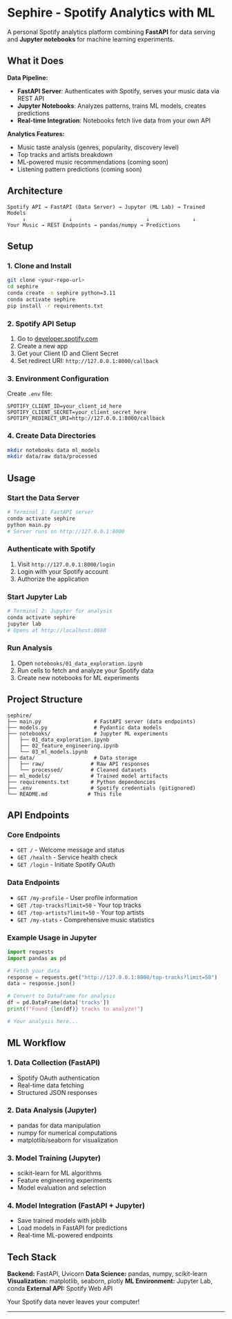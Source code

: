 # Sephire - Spotify Analytics with ML

A personal Spotify analytics platform combining **FastAPI** for data serving and **Jupyter notebooks** for machine learning experiments.

## What it Does

**Data Pipeline:**
- **FastAPI Server**: Authenticates with Spotify, serves your music data via REST API
- **Jupyter Notebooks**: Analyzes patterns, trains ML models, creates predictions
- **Real-time Integration**: Notebooks fetch live data from your own API

**Analytics Features:**
- Music taste analysis (genres, popularity, discovery level)
- Top tracks and artists breakdown
- ML-powered music recommendations (coming soon)
- Listening pattern predictions (coming soon)

## Architecture

```
Spotify API → FastAPI (Data Server) → Jupyter (ML Lab) → Trained Models
     ↓              ↓                        ↓              ↓
Your Music → REST Endpoints → pandas/numpy → Predictions
```

## Setup

### 1. Clone and Install
```bash
git clone <your-repo-url>
cd sephire
conda create -n sephire python=3.11
conda activate sephire
pip install -r requirements.txt
```

### 2. Spotify API Setup
1. Go to [developer.spotify.com](https://developer.spotify.com/)
2. Create a new app
3. Get your Client ID and Client Secret
4. Set redirect URI: `http://127.0.0.1:8000/callback`

### 3. Environment Configuration
Create `.env` file:
```env
SPOTIFY_CLIENT_ID=your_client_id_here
SPOTIFY_CLIENT_SECRET=your_client_secret_here
SPOTIFY_REDIRECT_URI=http://127.0.0.1:8000/callback
```

### 4. Create Data Directories
```bash
mkdir notebooks data ml_models
mkdir data/raw data/processed
```

## Usage

### Start the Data Server
```bash
# Terminal 1: FastAPI server
conda activate sephire
python main.py
# Server runs on http://127.0.0.1:8000
```

### Authenticate with Spotify
1. Visit `http://127.0.0.1:8000/login`
2. Login with your Spotify account
3. Authorize the application

### Start Jupyter Lab
```bash
# Terminal 2: Jupyter for analysis
conda activate sephire
jupyter lab
# Opens at http://localhost:8888
```

### Run Analysis
1. Open `notebooks/01_data_exploration.ipynb`
2. Run cells to fetch and analyze your Spotify data
3. Create new notebooks for ML experiments

## Project Structure

```
sephire/
├── main.py                 # FastAPI server (data endpoints)
├── models.py               # Pydantic data models
├── notebooks/              # Jupyter ML experiments
│   ├── 01_data_exploration.ipynb
│   ├── 02_feature_engineering.ipynb
│   └── 03_ml_models.ipynb
├── data/                   # Data storage
│   ├── raw/               # Raw API responses
│   └── processed/         # Cleaned datasets
├── ml_models/             # Trained model artifacts
├── requirements.txt       # Python dependencies
├── .env                   # Spotify credentials (gitignored)
└── README.md             # This file
```

## API Endpoints

### Core Endpoints
- `GET /` - Welcome message and status
- `GET /health` - Service health check
- `GET /login` - Initiate Spotify OAuth

### Data Endpoints
- `GET /my-profile` - User profile information
- `GET /top-tracks?limit=50` - Your top tracks
- `GET /top-artists?limit=50` - Your top artists
- `GET /my-stats` - Comprehensive music statistics

### Example Usage in Jupyter
```python
import requests
import pandas as pd

# Fetch your data
response = requests.get("http://127.0.0.1:8000/top-tracks?limit=50")
data = response.json()

# Convert to DataFrame for analysis
df = pd.DataFrame(data['tracks'])
print(f"Found {len(df)} tracks to analyze!")

# Your analysis here...
```

## ML Workflow

### 1. Data Collection (FastAPI)
- Spotify OAuth authentication
- Real-time data fetching
- Structured JSON responses

### 2. Data Analysis (Jupyter)
- pandas for data manipulation
- numpy for numerical computations
- matplotlib/seaborn for visualization

### 3. Model Training (Jupyter)
- scikit-learn for ML algorithms
- Feature engineering experiments
- Model evaluation and selection

### 4. Model Integration (FastAPI + Jupyter)
- Save trained models with joblib
- Load models in FastAPI for predictions
- Real-time ML-powered endpoints

## Tech Stack

**Backend:** FastAPI, Uvicorn
**Data Science:** pandas, numpy, scikit-learn
**Visualization:** matplotlib, seaborn, plotly
**ML Environment:** Jupyter Lab, conda
**External API:** Spotify Web API

Your Spotify data never leaves your computer!

---
